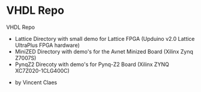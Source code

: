 # VHDL Repo
VHDL Repo
* Lattice Directory with small demo for Lattice FPGA (Upduino v2.0 Lattice UltraPlus FPGA hardware)  
* MiniZED Directory with demo's for the Avnet Minized Board (Xilinx Zynq Z7007S)  
* PynqZ2 Direcoty with demo's for Pynq-Z2 Board (Xilinx ZYNQ XC7Z020-1CLG400C)  

- by Vincent Claes
